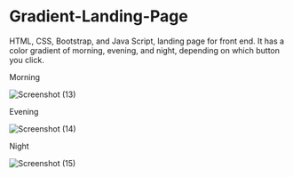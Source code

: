 # Gradient-Landing-Page
HTML, CSS, Bootstrap, and Java Script, landing page for front end. It has a color gradient of morning, evening, and night, depending on which button you click.



Morning

![Screenshot (13)](https://user-images.githubusercontent.com/101233555/158040593-2dca3059-d2df-4097-8609-b43079187766.png)

Evening

![Screenshot (14)](https://user-images.githubusercontent.com/101233555/158040648-6480d308-6f88-4798-b3a3-1a582de8f833.png)

Night

![Screenshot (15)](https://user-images.githubusercontent.com/101233555/158040665-6ead840c-5555-4de5-8805-35f564a631f4.png)
